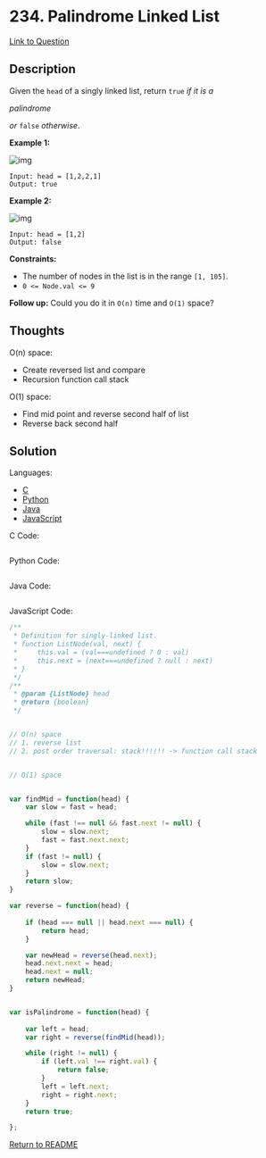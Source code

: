# 234. Palindrome Linked List

[Link to Question](https://leetcode.com/problems/palindrome-linked-list/description/)



## Description

Given the `head` of a singly linked list, return `true` *if it is a* 

*palindrome*

 *or* `false` *otherwise*.



 

**Example 1:**

![img](https://assets.leetcode.com/uploads/2021/03/03/pal1linked-list.jpg)

```
Input: head = [1,2,2,1]
Output: true
```

**Example 2:**

![img](https://assets.leetcode.com/uploads/2021/03/03/pal2linked-list.jpg)

```
Input: head = [1,2]
Output: false
```

 

**Constraints:**

- The number of nodes in the list is in the range `[1, 105]`.
- `0 <= Node.val <= 9`

 

**Follow up:** Could you do it in `O(n)` time and `O(1)` space?



## Thoughts

O(n) space:

- Create reversed list and compare
- Recursion function call stack

O(1) space:

- Find mid point and reverse second half of list
- Reverse back second half





## Solution

Languages:

- [C](#C)
- [Python](#python)
- [Java](#java)
- [JavaScript](#JavaScript)

<div id="C"></div>C Code:

```C

```

<div id="python"></div>Python Code:

```python

```

<div id="java"></div>Java Code:

```java

```

<div id="javascript"></div>JavaScript Code:

```javascript
/**
 * Definition for singly-linked list.
 * function ListNode(val, next) {
 *     this.val = (val===undefined ? 0 : val)
 *     this.next = (next===undefined ? null : next)
 * }
 */
/**
 * @param {ListNode} head
 * @return {boolean}
 */


// O(n) space
// 1. reverse list
// 2. post order traversal: stack!!!!!! -> function call stack


// O(1) space


var findMid = function(head) {
    var slow = fast = head;

    while (fast !== null && fast.next != null) {
        slow = slow.next;
        fast = fast.next.next;
    }
    if (fast != null) {
        slow = slow.next;
    }
    return slow;
}

var reverse = function(head) {
    
    if (head === null || head.next === null) {
        return head;
    }

    var newHead = reverse(head.next);
    head.next.next = head;
    head.next = null;
    return newHead;
}


var isPalindrome = function(head) {
    
    var left = head;
    var right = reverse(findMid(head));

    while (right != null) {
        if (left.val !== right.val) {
            return false;
        }
        left = left.next;
        right = right.next;
    }
    return true;

};
```

[Return to README](./../README.md)

